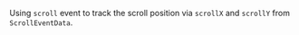 
Using `scroll` event to track the scroll position via `scrollX` and `scrollY` from `ScrollEventData`.

<snippet id='scroll-event-html'/>
<snippet id='scroll-view-event-code'/>